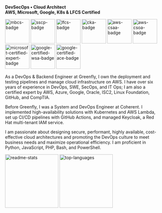 **DevSecOps • Cloud Architect**<br>
**AWS, Microsoft, Google, K8s & LFCS Certified**<br>

<img src="https://github.com/user-attachments/assets/3e58ef81-143d-4142-bce5-bbe5283fe4f5" alt="mbcs-badge" width="80"/>
<img src="https://github.com/jackylamhk/jackylamhk/assets/103398226/59a3a6fa-f53f-446c-b8d8-8dec127cc1f2" alt="sscp-badge" width="80"/>
<img src="https://github.com/user-attachments/assets/59107e25-b71a-4692-a405-ff0c2c13808d" alt="lfcs-badge" width="80"/>
<img src="https://github.com/user-attachments/assets/5361ac78-72c5-4f4f-98b8-024398508d97" alt="cka-badge" width="80"/>
<img src="https://github.com/jackylamhk/jackylamhk/assets/103398226/de4673c7-2bb0-486d-b978-1d85ab8bcee9" alt="aws-csaa-badge" width="80"/>
<img src="https://github.com/jackylamhk/jackylamhk/assets/103398226/fd1c5453-75c1-4e95-bba2-3494a5bebcc1" alt="aws-csoa-badge" width="80"/>
<img src="https://github.com/jackylamhk/jackylamhk/assets/103398226/3d948b19-2c32-46d7-ad81-c512f133898d" alt="microsoft-certified-expert-badge" width="80"/>
<img src="https://github.com/jackylamhk/jackylamhk/assets/103398226/90df19f3-43d0-48d5-88f5-7b11673b2599" alt="google-certified-wsa-badge" width="80"/>
<img src="https://github.com/jackylamhk/jackylamhk/assets/103398226/5bc22c3e-d277-4e99-91e6-451156b44fc39" alt="google-certified-ace-badge" width="80"/>

As a DevOps & Backend Engineer at Greenfly, I own the deployment and testing pipelines and manage cloud infrastructure on AWS. I have over six years of experience in DevOps, SWE, SecOps, and IT Ops; I am also a certified expert by AWS, Azure, Google, Oracle, ISC2, Linux Foundation, GitHub, and CompTIA.

Before Greenfly, I was a System and DevOps Engineer at Coherent. I implemented high-availability solutions with Kubernetes and AWS Lambda, set up CI/CD pipelines with GitHub Actions, and managed Keycloak, a Red Hat multi-tenant IAM service.

I am passionate about designing secure, performant, highly available, cost-effective cloud architectures and promoting the DevOps culture to meet business needs and maximize operational efficiency. I am proficient in Python, JavaScript, PHP, Bash, and PowerShell.

<img src="https://github.com/user-attachments/assets/32b7667b-32ae-407c-9289-689ac6961256" alt="readme-stats" height="175"/>
<img src="https://github.com/user-attachments/assets/bd8d2a26-68f5-49f4-87ff-645b41be3063" alt="top-languages" height="175"/><br>

